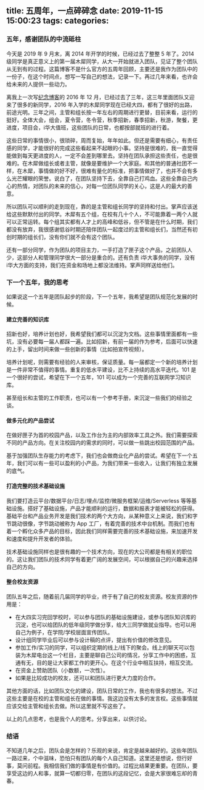 title: 五周年，一点碎碎念
date: 2019-11-15 15:00:23
tags:
categories:
---


### 五年，感谢团队的中流砥柱

今天是 2019 年 9 月末，离 2014 年开学的时候，已经过去了整整 5 年了。2014 级同学是真正意义上的第一届木犀同学，从大一开始就进入团队，见证了整个团队从无到有的过程。这篇博客不是什么官方的五周年回顾，主要还是我作为团队中的一份子，在这个时间点，想写一写自己的想法，记录一下。再过几年来看，也许会给未来的人提供一些动力。

<!-- more -->

离我上一次写[纪念博客](http://zxc0328.github.io/2016/12/19/muxi-story/)的 2016 年 12 月，已经过去了三年，这三年里面团队又迎来了很多的新同学，2016 年入学的木犀同学现在已经大四，都有了很好的出路，前途光明。三年之间，主管和组长按一年左右的周期进行更替，目前来看，运行的挺好。全体大会，组会，夏令营，冬令营，秋季招新，春季招新，秋游，聚餐，更进度，项目会，i华大值班，这些团队的日常，也都按部就班的进行着。

这些日常的事情很小，很琐碎，周而复始，年年如此。但还是需要有细心，有责任感的同学，才能很好的完成这些看起来不起眼的小事。坚持是很难的，我一直觉得能做到每天更进度的人，一定不会差到哪里去。坚持在团队承担这些责任，也是很难的。在木犀做组长或者主管，就像是要维护一个大家庭。和其他的普通社团不一样，在木犀，事情做的好不好，很难有量化的标准，把事情做好了，也并不会有多么光芒耀眼的荣誉。说白了，在团队坚持下去，全靠自己打鸡血。这些全靠自己内心的热情，对团队的未来的信心，对每一位团队同学的关心，这是人的最大的善意。

所以团队可以顺利的走到现在，靠的是主管和组长同学的坚持和付出。掌声应该送给这些默默付出的同学。木犀有五个组，在校有几十个人，不可能靠着一两个人就可以正常运转。每个组其实都有人才上的高峰和低谷，但不管是在什么时期，我们都没有放弃，我很感谢低谷时期还陪伴团队一起度过的主管和组长们，当然还有初创时期的组长们，没有你们就不会有这个团队。

还有一部分同学，作为团队的项目主力，一手打造了匣子这个产品，之前团队人少，这部分人和管理同学很大一部分是重合的。还有负责 i华大事务的同学，没有 i华大方面的支持，我们在资金和场地上都没法维持。掌声同样送给他们。



### 下一个五年，我的思考

如果说这一个五年是团队起步的阶段，下一个五年，我希望是团队规范化发展的时候。

#### 建立完善的知识库

招新也好，培养计划也好，我希望我们都可以沉淀为文档。这些事情里面都有一些坑，没有必要每一届人都踩一遍。比如招新，有前一届的作为参考，后面可以快速的上手，留出时间来做一些创新的事情（比如拍宣传视频）。

培养计划呢，则需要有经验的人来审核，保证质量。每一届都定一个新的培养计划是一件非常不值得的事情。重复的低水平建设，比不上持续的高水平迭代。101 是一个很好的尝试，希望在下一个五年，101 可以成为一个完善的互联网学习知识库。

甚至组长和主管的工作职责，也可以有一个参考手册，来沉淀一些我们的经验之谈。

#### 做多元化的产品尝试

在做好匣子为首的校园产品，以及工作台为主的内部效率工具之外。我们需要探索不同的产品方向。在关注校园内的需求的同时，可以做一些跳出校园范围的产品。

基于加强团队生存能力的考虑下，我们也会做商业化产品的尝试。希望在下一个五年，我们可以有一些可以盈利的小产品，为我们带来一些收入，让我们有独立发展的底气。

#### 打造完整的技术基础设施

我们要打造云平台/数据平台/日志/埋点/监控/微服务框架/运维/Serverless 等等基础设施。搭好了基础设施，产品才能顺利的运行，数据和报表才能被轻松的获得。基础平台和产品业务开发是我们技术的两个大方向，从某种意义上来说，我们和字节跳动很像，字节跳动被称为 App 工厂，有着完善的技术中台机制。而我们也有着一个孵化众多产品的目标，因此我们同样需要完善的技术基础设施，来加速开发和速度和提升开发者的体验。

技术基础设施同样也是很有趣的一个技术方向，现在的大公司都是有相关的职位的。这让我们团队的技术同学有着更广阔的发展空间，可以根据自己的兴趣来选择自己的方向。

#### 整合校友资源

团队五年之后，随着前几届同学的毕业，终于有了自己的校友资源。校友资源的作用是：

+ 在大四实习完回学校时，可以参与团队的基础设施建设，或参与团队知识库的沉淀，也可以给团队的低年级同学做分享，给大三同学做就业指导。也可以用自己为例子，在学院/学校层面宣传团队。
+ 设计组同学毕业后可以参与设计稿的点评，提出有价值的修改意见。
+ 参加工作/实习的同学，可以组织定期的线上/线下的聚会。线上的聊天可以包装为木犀电台这一个栏目，主要是聊自己公司的情况，分享工作中的困惑，互通有无，目的是让大家都工作的更开心。在这个行业中相互扶持，相互交流。
+ 在资金上赞助团队（小数额，一次性）。
+ 如果是比较成功的校友，还可以和团队进行更大力度的合作。

其他方面的话，比如团队文化的建设，团队日常的工作，我也有很多的想法。不过这些主要是在校的主管和组长在做的事情。我这边没有太多的发言权。这些事情就应该交给主管和组长去做。所以这里就不写这些了。

以上的几点思考，也是我个人的思考。分享出来，以供讨论。



### 结语

不知道几年之后，团队会是怎样的？乐观的来说，肯定是越来越好的。这些年团队一路过来，个中滋味，恐怕只有团队的每个人自己知道。这里还是想说，但行好事，莫问前程。我相信我们做的事情是有价值的。过程比结果更重要。在团队，要享受这边的人和事，就算一切都归零，在团队的这段记忆，会是大家很难忘却的青春。
